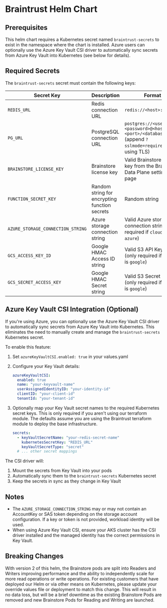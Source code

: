 # Braintrust Helm Chart

## Prerequisites

This helm chart requires a Kubernetes secret named `braintrust-secrets` to exist in the namespace where the chart is installed. Azure users can optionally use the Azure Key Vault CSI driver to automatically sync secrets from Azure Key Vault into Kubernetes (see below for details).

## Required Secrets

The `braintrust-secrets` secret must contain the following keys:

| Secret Key | Description | Format |
|------------|-------------|--------|
| `REDIS_URL` | Redis connection URL | `redis://<host>:<port>` |
| `PG_URL` | PostgreSQL connection URL | `postgres://<username>:<password>@<host>:<port>/<database>` (append `?sslmode=require` if using TLS) |
| `BRAINSTORE_LICENSE_KEY` | Brainstore license key | Valid Brainstore license key from the Braintrust Data Plane settings page |
| `FUNCTION_SECRET_KEY` | Random string for encrypting function secrets | Random string |
| `AZURE_STORAGE_CONNECTION_STRING` | Azure storage connection string | Valid Azure storage connection string (only required if `cloud` is `azure`) |
| `GCS_ACCESS_KEY_ID` | Google HMAC Access ID string | Valid S3 API Key Id (only required if `cloud` is `google`) |
| `GCS_SECRET_ACCESS_KEY` | Google HMAC Secret string | Valid S3 Secret string (only required if `cloud` is `google`) |

## Azure Key Vault CSI Integration (Optional)

If you're using Azure, you can optionally use the Azure Key Vault CSI driver to automatically sync secrets from Azure Key Vault into Kubernetes. This eliminates the need to manually create and manage the `braintrust-secrets` Kubernetes secret.

To enable this feature:

1. Set `azureKeyVaultCSI.enabled: true` in your values.yaml
2. Configure your Key Vault details:

   ```yaml
   azureKeyVaultCSI:
     enabled: true
     name: "your-keyvault-name"
     userAssignedIdentityID: "your-identity-id"
     clientID: "your-client-id"
     tenantId: "your-tenant-id"
   ```

3. Optionally map your Key Vault secret names to the required Kubernetes secret keys. This is only required if you aren't using our terraform module. The defaults assume you are using the Braintrust terraform module to deploy the base infrastructure.

   ```yaml
   secrets:
     - keyVaultSecretName: "your-redis-secret-name"
       kubernetesSecretKey: "REDIS_URL"
       keyVaultSecretType: "secret"
     # ... other secret mappings
   ```

The CSI driver will:

1. Mount the secrets from Key Vault into your pods
2. Automatically sync them to the `braintrust-secrets` Kubernetes secret
3. Keep the secrets in sync as they change in Key Vault

## Notes

- The `AZURE_STORAGE_CONNECTION_STRING` may or may not contain an AccountKey or SAS token depending on the storage account configuration. If a key or token is not provided, workload identity will be used.
- When using Azure Key Vault CSI, ensure your AKS cluster has the CSI driver installed and the managed identity has the correct permissions in Key Vault.

## Breaking Changes

With version 2 of this helm, the Brainstore pods are split into Readers and Writers improving performance and the ability to independently scale for more read operations or write operations. For existing customers that have deployed our Helm or via other means on Kubernetes, please update your override values file or deployment to match this change. This will result in no data loss, but will be a brief downtime as the existing Brainstore Pods are removed and new Brainstore Pods for Reading and Writing are launched.
